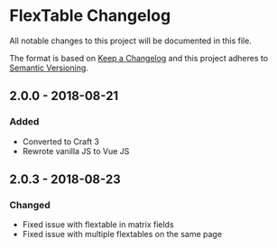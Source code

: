 # FlexTable Changelog

All notable changes to this project will be documented in this file.

The format is based on [Keep a Changelog](http://keepachangelog.com/) and this project adheres to [Semantic Versioning](http://semver.org/).

## 2.0.0 - 2018-08-21
### Added
- Converted to Craft 3
- Rewrote vanilla JS to Vue JS

## 2.0.3 - 2018-08-23
### Changed
- Fixed issue with flextable in matrix fields
- Fixed issue with multiple flextables on the same page

